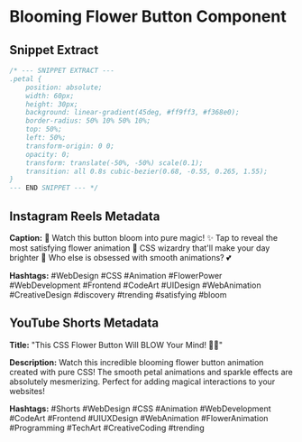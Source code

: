# Blooming Flower Button Component

## Snippet Extract
```css
/* --- SNIPPET EXTRACT ---
.petal {
    position: absolute;
    width: 60px;
    height: 30px;
    background: linear-gradient(45deg, #ff9ff3, #f368e0);
    border-radius: 50% 10% 50% 10%;
    top: 50%;
    left: 50%;
    transform-origin: 0 0;
    opacity: 0;
    transform: translate(-50%, -50%) scale(0.1);
    transition: all 0.8s cubic-bezier(0.68, -0.55, 0.265, 1.55);
}
--- END SNIPPET --- */
```

## Instagram Reels Metadata

**Caption:**
🌸 Watch this button bloom into pure magic! ✨
Tap to reveal the most satisfying flower animation 🌺
CSS wizardry that'll make your day brighter 🌈
Who else is obsessed with smooth animations? 💕

**Hashtags:**
#WebDesign #CSS #Animation #FlowerPower #WebDevelopment #Frontend #CodeArt #UIDesign #WebAnimation #CreativeDesign #discovery #trending #satisfying #bloom

## YouTube Shorts Metadata

**Title:** 
"This CSS Flower Button Will BLOW Your Mind! 🌸✨"

**Description:**
Watch this incredible blooming flower button animation created with pure CSS! The smooth petal animations and sparkle effects are absolutely mesmerizing. Perfect for adding magical interactions to your websites!

**Hashtags:**
#Shorts #WebDesign #CSS #Animation #WebDevelopment #CodeArt #Frontend #UIUXDesign #WebAnimation #FlowerAnimation #Programming #TechArt #CreativeCoding #trending